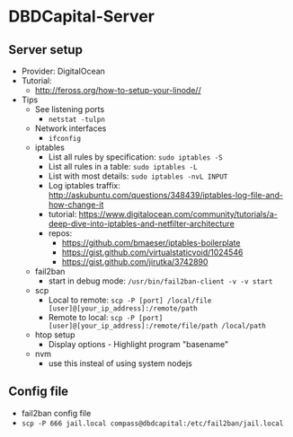 # DBDCapital-Server

## Server setup
- Provider: DigitalOcean
- Tutorial:
  - http://feross.org/how-to-setup-your-linode//
- Tips
  - See listening ports
    - `netstat -tulpn`
  - Network interfaces
    - `ifconfig`
  - iptables
    - List all rules by specification: `sudo iptables -S`
    - List all rules in a table: `sudo iptables -L`
    - List with most details: `sudo iptables -nvL INPUT`
    - Log iptables traffix: http://askubuntu.com/questions/348439/iptables-log-file-and-how-change-it
    - tutorial: https://www.digitalocean.com/community/tutorials/a-deep-dive-into-iptables-and-netfilter-architecture
    - repos:
      - https://github.com/bmaeser/iptables-boilerplate
      - https://gist.github.com/virtualstaticvoid/1024546
      - https://gist.github.com/jirutka/3742890
  - fail2ban
    - start in debug mode: `/usr/bin/fail2ban-client -v -v start`
  - scp
    - Local to remote: `scp -P [port] /local/file [user]@[your_ip_address]:/remote/path`
    - Remote to local: `scp -P [port] [user]@[your_ip_address]:/remote/file/path /local/path`
  - htop setup
    - Display options - Highlight program "basename"
  - nvm
    - use this insteal of using system nodejs

## Config file
 - fail2ban config file
  - `scp -P 666 jail.local compass@dbdcapital:/etc/fail2ban/jail.local`
